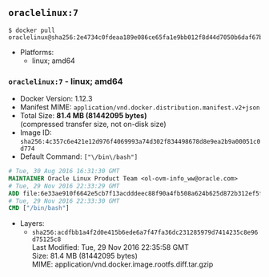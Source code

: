 ## `oraclelinux:7`

```console
$ docker pull oraclelinux@sha256:2e4734c0fdeaa189e086ce65fa1e9bb012f8d44d7050b6daf67bc41afdee6334
```

-	Platforms:
	-	linux; amd64

### `oraclelinux:7` - linux; amd64

-	Docker Version: 1.12.3
-	Manifest MIME: `application/vnd.docker.distribution.manifest.v2+json`
-	Total Size: **81.4 MB (81442095 bytes)**  
	(compressed transfer size, not on-disk size)
-	Image ID: `sha256:4c357c6e421e12d976f4069993a74d302f834498678d8e9ea2b9a00051c0d774`
-	Default Command: `["\/bin\/bash"]`

```dockerfile
# Tue, 30 Aug 2016 16:31:30 GMT
MAINTAINER Oracle Linux Product Team <ol-ovm-info_ww@oracle.com>
# Tue, 29 Nov 2016 22:33:29 GMT
ADD file:6e33ae910f6642e5cb7f13acdddeec88f90a4fb508a624b625d872b312ef5feb in / 
# Tue, 29 Nov 2016 22:33:30 GMT
CMD ["/bin/bash"]
```

-	Layers:
	-	`sha256:acdfbb1a4f2d0e415b6ede6a7f47fa36dc231285979d7414235c8e96d75125c8`  
		Last Modified: Tue, 29 Nov 2016 22:35:58 GMT  
		Size: 81.4 MB (81442095 bytes)  
		MIME: application/vnd.docker.image.rootfs.diff.tar.gzip
